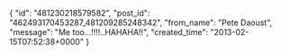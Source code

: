  {
   "id": "481230218579582",
   "post_id": "462493170453287_481209285248342",
   "from_name": "Pete Daoust",
   "message": "Me too...!!!!..HAHAHA!!",
   "created_time": "2013-02-15T07:52:38+0000"
 }
